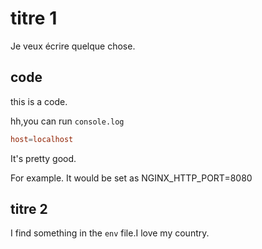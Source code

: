 # titre 1

Je veux écrire quelque chose.

## code


this is a code.

hh,you can run `console.log`

```conf
host=localhost
```

It's pretty good.

For example. It would be set as NGINX_HTTP_PORT=8080

## titre 2

I find something in the `env` file.I love my country.
